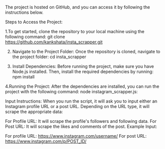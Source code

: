 The project is hosted on GitHub, and you can access it by following the instructions below.

Steps to Access the Project:


1.To get started, clone the repository to your local machine using the following command:
     git clone https://github.com/kankshata/insta_scrapper.git
    
 2. Navigate to the Project Folder: Once the repository is cloned, navigate to the project folder:
   cd insta_scrapper
   
 3. Install Dependencies: Before running the project, make sure you have Node.js installed. Then, install the required dependencies by running:
   npm install
   
 4.Running the Project: After the dependencies are installed, you can run the project with the following command:
  node instagram_scrapper.js:

 
 Input Instructions: When you run the script, it will ask you to input either an Instagram profile URL or a post URL. Depending on the URL type, it will scrape the appropriate data:

For Profile URL: It will scrape the profile's followers and following data.
For Post URL: It will scrape the likes and comments of the post.
Example Input:

For profile URL: https://www.instagram.com/username/
For post URL: https://www.instagram.com/p/POST_ID/
